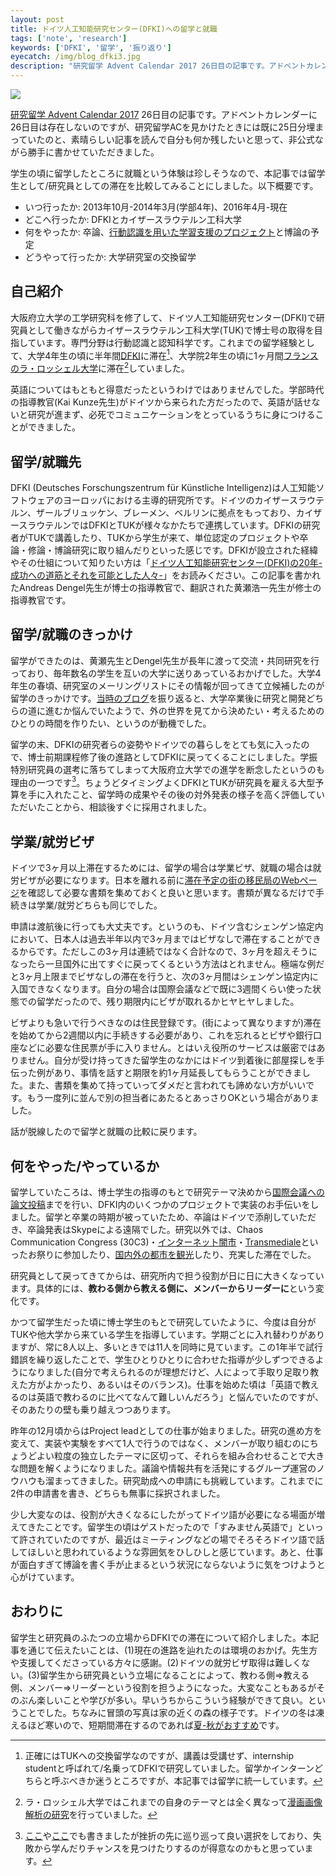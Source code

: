 ```yaml
---
layout: post
title: ドイツ人工知能研究センター(DFKI)への留学と就職
tags: ['note', 'research']
keywords: ['DFKI', '留学', '振り返り']
eyecatch: /img/blog_dfki3.jpg
description: "研究留学 Advent Calendar 2017 26日目の記事です。アドベントカレンダーに26日目は存在しないのですが、研究留学ACを見かけたときには既に25日分埋まっていたのと、素晴らしい記事を読んで自分も何か残したいと思って、非公式ながら勝手に書かせていただきました。"
---
```


![ ](/img/blog_dfki3.jpg)

[研究留学 Advent Calendar 2017](https://adventar.org/calendars/2562) 26日目の記事です。アドベントカレンダーに26日目は存在しないのですが、研究留学ACを見かけたときには既に25日分埋まっていたのと、素晴らしい記事を読んで自分も何か残したいと思って、非公式ながら勝手に書かせていただきました。

学生の頃に留学したところに就職という体験は珍しそうなので、本記事では留学生として/研究員としての滞在を比較してみることにしました。以下概要です。

* いつ行ったか: 2013年10月-2014年3月(学部4年)、2016年4月-現在
* どこへ行ったか: DFKIとカイザースラウテルン工科大学
* 何をやったか: 卒論、[行動認識を用いた学習支援のプロジェクト](https://www.dfki.de/web/presse/pressemitteilung/2017/HyperMind)と博論の予定
* どうやって行ったか: 大学研究室の交換留学

## 自己紹介

大阪府立大学の工学研究科を修了して、ドイツ人工知能研究センター(DFKI)で研究員として働きながらカイザースラウテルン工科大学(TUK)で博士号の取得を目指しています。専門分野は行動認識と認知科学です。これまでの留学経験として、大学4年生の頃に半年間[DFKI](/jp/posts/life-in-germany/)に滞在[^1]、大学院2年生の頃に1ヶ月間[フランスのラ・ロッシェル大学](/jp/posts/1st-week-in-france/)に滞在[^2]していました。

英語についてはもともと得意だったというわけではありませんでした。学部時代の指導教官(Kai Kunze先生)がドイツから来られた方だったので、英語が話せないと研究が進まず、必死でコミュニケーションをとっているうちに身につけることができました。

## 留学/就職先

DFKI (Deutsches Forschungszentrum für Künstliche Intelligenz)は人工知能ソフトウェアのヨーロッパにおける主導的研究所です。ドイツのカイザースラウテルン、ザールブリュッケン、ブレーメン、ベルリンに拠点をもっており、カイザースラウテルンではDFKIとTUKが様々なかたちで連携しています。DFKIの研究者がTUKで講義したり、TUKから学生が来て、単位認定のプロジェクトや卒論・修論・博論研究に取り組んだりといった感じです。DFKIが設立された経緯やその仕組について知りたい方は「[ドイツ人工知能研究センター(DFKI)の20年-成功への道筋とそれを可能とした人々-](https://ipsj.ixsq.nii.ac.jp/ej/?action=pages_view_main&active_action=repository_view_main_item_detail&item_id=60982&item_no=1&page_id=13&block_id=8)」をお読みください。この記事を書かれたAndreas Dengel先生が博士の指導教官で、翻訳された黄瀬浩一先生が修士の指導教官です。

## 留学/就職のきっかけ

留学ができたのは、黄瀬先生とDengel先生が長年に渡って交流・共同研究を行っており、毎年数名の学生を互いの大学に送りあっているおかげでした。大学4年生の春頃、研究室のメーリングリストにその情報が回ってきて立候補したのが留学のきっかけです。[当時のブログ](/jp/posts/dfki/)を振り返ると、大学卒業後に研究と開発どちらの道に進むか悩んでいたようで、外の世界を見てから決めたい・考えるためのひとりの時間を作りたい、というのが動機でした。

留学の末、DFKIの研究者らの姿勢やドイツでの暮らしをとても気に入ったので、博士前期課程修了後の進路としてDFKIに戻ってくることにしました。学振特別研究員の選考に落ちてしまって大阪府立大学での進学を断念したというのも理由の一つです[^3]。ちょうどタイミングよくDFKIとTUKが研究員を雇える大型予算を手に入れたこと、留学時の成果やその後の対外発表の様子を高く評価していただいたことから、相談後すぐに採用されました。

## 学業/就労ビザ

ドイツで3ヶ月以上滞在するためには、留学の場合は学業ビザ、就職の場合は就労ビザが必要になります。日本を離れる前に[滞在予定の街の移民局のWebページ](https://www.kaiserslautern-kreis.de/en/administration/immigration-authority.html)を確認して必要な書類を集めておくと良いと思います。書類が異なるだけで手続きは学業/就労どちらも同じでした。

申請は渡航後に行っても大丈夫です。というのも、ドイツ含むシェンゲン協定内において、日本人は過去半年以内で3ヶ月まではビザなしで滞在することができるからです。ただしこの3ヶ月は連続ではなく合計なので、3ヶ月を超えそうになったら一旦国外に出てすぐに戻ってくるという方法はとれません。極端な例だと3ヶ月上限までビザなしの滞在を行うと、次の3ヶ月間はシェンゲン協定内に入国できなくなります。自分の場合は国際会議などで既に3週間くらい使った状態での留学だったので、残り期限内にビザが取れるかヒヤヒヤしました。

ビザよりも急いで行うべきなのは住民登録です。(街によって異なりますが)滞在を始めてから2週間以内に手続きする必要があり、これを忘れるとビザや銀行口座などに必要な住民票が手に入りません。とはいえ役所のサービスは厳密ではありません。自分が受け持ってきた留学生のなかにはドイツ到着後に部屋探しを手伝った例があり、事情を話すと期限を約1ヶ月延長してもらうことができました。また、書類を集めて持っていってダメだと言われても諦めない方がいいです。もう一度列に並んで別の担当者にあたるとあっさりOKという場合がありました。

話が脱線したので留学と就職の比較に戻ります。

## 何をやった/やっているか

留学していたころは、博士学生の指導のもとで研究テーマ決めから[国際会議への論文投稿](/publications/#ishimaru2014blink)までを行い、DFKI内のいくつかのプロジェクトで実装のお手伝いをしました。留学と卒業の時期が被っていたため、卒論はドイツで添削していただき、卒論発表はSkypeによる遠隔でした。研究以外では、Chaos Communication Congress (30C3)・[インターネット闇市](/jp/posts/internet-black-market)・[Transmediale](/jp/posts/transmediale)といったお祭りに参加したり、[国内外の都市を観光](/tag/sightseeing/)したり、充実した滞在でした。

研究員として戻ってきてからは、研究所内で担う役割が日に日に大きくなっています。具体的には、**教わる側から教える側に、メンバーからリーダーに**という変化です。

かつて留学生だった頃に博士学生のもとで研究していたように、今度は自分がTUKや他大学から来ている学生を指導しています。学期ごとに入れ替わりがありますが、常に8人以上、多いときでは11人を同時に見ています。この1年半で試行錯誤を繰り返したことで、学生ひとりひとりに合わせた指導が少しずつできるようになりました(自分で考えられるのが理想だけど、人によって手取り足取り教えた方がよかったり、あるいはそのバランス)。仕事を始めた頃は「英語で教えるのは英語で教わるのに比べてなんて難しいんだろう」と悩んでいたのですが、そのあたりの壁も乗り越えつつあります。

昨年の12月頃からはProject leadとしての仕事が始まりました。研究の進め方を変えて、実装や実験をすべて1人で行うのではなく、メンバーが取り組むのにちょうどよい粒度の独立したテーマに区切って、それらを組み合わせることで大きな問題を解くようになりました。議論や情報共有を活発にするグループ運営のノウハウも溜まってきました。研究助成への申請にも挑戦しています。これまでに2件の申請書を書き、どちらも無事に採択されました。

少し大変なのは、役割が大きくなるにしたがってドイツ語が必要になる場面が増えてきたことです。留学生の頃はゲストだったので「すみません英語で」といって許されていたのですが、最近はミーティングなどの場でそろそろドイツ語で話してほしいと思われているような雰囲気をひしひしと感じています。あと、仕事が面白すぎて博論を書く手が止まるという状況にならないように気をつけようと心がけています。

## おわりに

留学生と研究員のふたつの立場からDFKIでの滞在について紹介しました。本記事を通じて伝えたいことは、(1)現在の進路を辿れたのは環境のおかげ。先生方や支援してくださっている方々に感謝。(2)ドイツの就労ビザ取得は難しくない。(3)留学生から研究員という立場になることによって、教わる側=>教える側、メンバー=>リーダーという役割を担うようになった。大変なこともあるがそのぶん楽しいことや学びが多い。早いうちからこういう経験ができて良い。ということでした。ちなみに冒頭の写真は家の近くの森の様子です。ドイツの冬は凍えるほど寒いので、短期間滞在するのであれば[夏-秋がおすすめ](/jp/posts/neuer-wein/)です。

[^1]: 正確にはTUKへの交換留学なのですが、講義は受講せず、internship studentと呼ばれて/名乗ってDFKIで研究していました。留学かインターンどちらと呼ぶべきか迷うところですが、本記事では留学に統一しています。

[^2]: ラ・ロッシェル大学ではこれまでの自身のテーマとは全く異なって[漫画画像解析の研究](/publications/#rigaud2016manga)を行っていました。

[^3]: [ここ](/jp/posts/towards-a-scientist/)や[ここ](/jp/posts/turning-everything-into-profit/)でも書きましたが挫折の先に巡り巡って良い選択をしており、失敗から学んだりチャンスを見つけたりするのが得意なのかもと思っています。